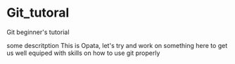 # Git_tutoral
Git beginner's tutorial

some descritption
This is Opata, let's try and work on something here to get us well equiped with skills on how to use git properly

